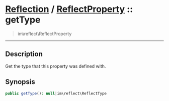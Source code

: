 # [Reflection](reflect.md) / [ReflectProperty](reflect-ReflectProperty.md) :: getType
 > im\reflect\ReflectProperty
____

## Description
Get the type that this property was defined with.

## Synopsis
```php
public getType(): null|im\reflect\ReflectType
```
